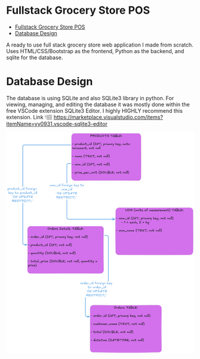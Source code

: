 # Fullstack Grocery Store POS

- [Fullstack Grocery Store POS](#fullstack-grocery-store-pos)
- [Database Design](#database-design)


A ready to use full stack grocery store web application I made from scratch. Uses HTML/CSS/Bootstrap as the frontend, Python as the backend, and sqlite for the database.

# Database Design
The database is using SQLite and also SQLite3 library in python. For viewing, managing, and editing the database it was mostly done within the free VSCode extension SQLite3 Editor. I highly HIGHLY recommend this extension. Link 👇🏽
https://marketplace.visualstudio.com/items?itemName=yy0931.vscode-sqlite3-editor

![Database Design](./assets/db_diagram.png)

